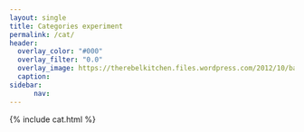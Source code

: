 ```yaml
---
layout: single
title: Categories experiment
permalink: /cat/
header:
  overlay_color: "#000"
  overlay_filter: "0.0"
  overlay_image: https://therebelkitchen.files.wordpress.com/2012/10/barleycove-west-cork.jpg
  caption: 
sidebar: 
      nav: 
--- 
```


{% include cat.html %}
